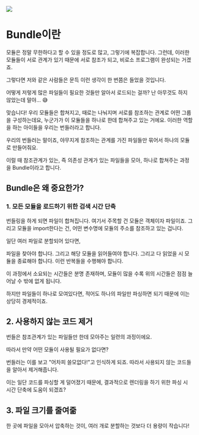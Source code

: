 ![](https://media.vlpt.us/images/young_pallete/post/d6db9d7f-9b2f-478d-982e-0af448154c77/image.png)

# **Bundle이란**

모듈은 정말 무한하다고 할 수 있을 정도로 많고, 그렇기에 복잡합니다.
그런데, 이러한 모듈들이 서로 관계가 있기 때문에 서로 참조가 되고, 비로소 프로그램이 완성되는 거겠죠.

그렇다면 저와 같은 사람들은 문득 이런 생각이 한 번쯤은 들었을 것입니다.

어떻게 저렇게 많은 파일들이 필요한 것들만 알아서 로드되는 걸까?
난 아무것도 하지 않았는데 말야... 😅

맞습니다!
우리 모듈들은 합쳐지고, 때로는 나눠지며 서로를 참조하는 관계로 어떤 그룹을 구성하는데요, 누군가가 이 모듈들을 하나로 한데 합쳐주고 있는 거에요. 이러한 역할을 하는 아이들을 우리는 번들러라고 합니다.

우리의 번들러는 말이죠, 야무지게 참조하는 관계를 가진 파일들만 묶어서 하나의 모듈로 만들어줘요.

이럴 때 참조관계가 있는, 즉 의존성 관계가 있는 파일들을 모아, 하나로 합쳐주는 과정을 Bundle이라고 합니다.

## **Bundle은 왜 중요한가?**

### **1. 모든 모듈을 로드하기 위한 검색 시간 단축**

번들링을 하게 되면 파일이 합쳐집니다.
여기서 주목할 건 모듈은 객체이자 파일이죠. 그리고 모듈을 import한다는 건, 어떤 변수명에 모듈의 주소를 참조하고 있는 겁니다.

일단 여러 파일로 분할되어 있다면,

파일을 찾아야 합니다.
그리고 해당 모듈을 읽어들여야 합니다.
그리고 다 읽었을 시 모듈을 종료해야 합니다.
이런 반복들을 수행해야 합니다.

이 과정에서 소요되는 시간들은 분명 존재하며, 모듈이 많을 수록 위의 시간들은 점점 늘어날 수 밖에 없게 됩니다.

하지만 파일들이 하나로 모여있다면, 적어도 하나의 파일만 파싱하면 되기 때문에 이는 상당히 경제적이죠.

## **2. 사용하지 않는 코드 제거**

번들은 참조관계가 있는 파일들만 한데 모아주는 일련의 과정이에요.

따라서 만약 어떤 모듈이 사용될 필요가 없다면?

번들러는 이를 보고 "어차피 쓸모없다!"고 인식하게 되죠.
따라서 사용되지 않는 코드들을 알아서 제거해줍니다.

이는 일단 코드를 파싱할 게 덜어졌기 때문에, 결과적으로 렌더링을 하기 위한 파싱 시 시간 단축에 도움이 되겠죠?

## **3. 파일 크기를 줄여줆**

한 곳에 파일을 모아서 압축하는 것이, 여러 개로 분할하는 것보다 더 용량이 작습니다!
